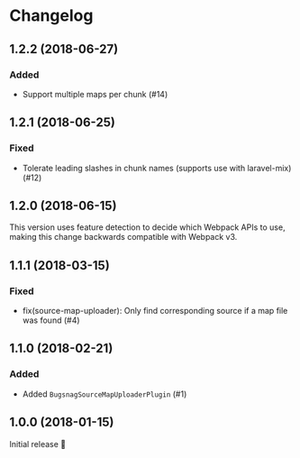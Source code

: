 # Changelog

## 1.2.2 (2018-06-27)

### Added
- Support multiple maps per chunk (#14)

## 1.2.1 (2018-06-25)

### Fixed
- Tolerate leading slashes in chunk names (supports use with laravel-mix) (#12)

## 1.2.0 (2018-06-15)

This version uses feature detection to decide which Webpack APIs to use, making this change backwards compatible with Webpack v3.

## 1.1.1 (2018-03-15)

### Fixed
- fix(source-map-uploader): Only find corresponding source if a map file was found (#4)

## 1.1.0 (2018-02-21)

### Added
- Added `BugsnagSourceMapUploaderPlugin` (#1)

## 1.0.0 (2018-01-15)

Initial release 🚀
